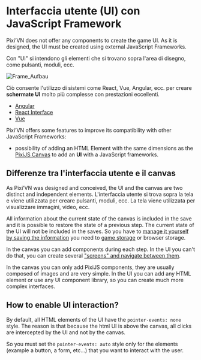 # Interfaccia utente (UI) con JavaScript Framework

Pixi’VN does not offer any components to create the game UI. As it is designed, the UI must be created using external JavaScript Frameworks.

Con "UI" si intendono gli elementi che si trovano sopra l'area di disegno, come pulsanti, moduli, ecc.

![Frame_Aufbau](https://firebasestorage.googleapis.com/v0/b/pixi-vn.appspot.com/o/public%2FPixiVN_interface.png?alt=media)

Ciò consente l'utilizzo di sistemi come React, Vue, Angular, ecc. per creare **schermate UI** molto più complesse con prestazioni eccellenti.

- [Angular](/start/interface-angular.md)
- [React Interface](/start/interface-react.md)
- [Vue](/start/interface-vue.md)

Pixi’VN offers some features to improve its compatibility with other JavaScript Frameworks:

- possibility of adding an HTML Element with the same dimensions as the [PixiJS Canvas](/start/canvas-components.md) to add an **UI** with a JavaScript frameworks.

## Differenze tra l'interfaccia utente e il canvas

As Pixi’VN was designed and conceived, the UI and the canvas are two distinct and independent elements. L'interfaccia utente si trova sopra la tela e viene utilizzata per creare pulsanti, moduli, ecc. La tela viene utilizzata per visualizzare immagini, video, ecc.

All information about the current state of the canvas is included in the save and it is possible to restore the state of a previous step. The current state of the UI will not be included in the saves. So you have to [manage it yourself by saving the information](/start/interface-connect-storage.md) you need to [game storage](/start/storage.md) or browser storage.

In the canvas you can add components during each step. In the UI you can't do that, you can create several ["screens" and navigate between them](/start/interface-connect-storage.md).

In the canvas you can only add PixiJS components, they are usually composed of images and are very simple. In the UI you can add any HTML element or use any UI component library, so you can create much more complex interfaces.

## How to enable UI interaction?

By default, all HTML elements of the UI have the `pointer-events: none` style.
The reason is that because the html UI is above the canvas, all clicks are intercepted by the UI and not by the canvas.

So you must set the `pointer-events: auto` style only for the elements (example a button, a form, etc...) that you want to interact with the user.
